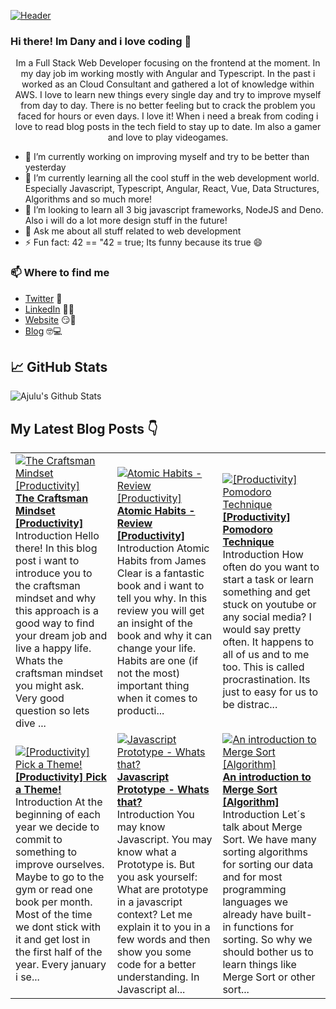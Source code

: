 [![Header](https://images.unsplash.com/photo-1564865878688-9a244444042a?ixlib=rb-1.2.1&ixid=eyJhcHBfaWQiOjEyMDd9&auto=format&fit=crop&w=1350&q=80 "Header")](https://images.unsplash.com/photo-1564865878688-9a244444042a?ixlib=rb-1.2.1&ixid=eyJhcHBfaWQiOjEyMDd9&auto=format&fit=crop&w=1350&q=80)
### Hi there! Im Dany and i love coding 👋
<p align="center">Im a Full Stack Web Developer focusing on the frontend at the moment. In my day job im working mostly with Angular and Typescript. In the past i worked as an Cloud Consultant and gathered a lot of knowledge within AWS. I love to learn new things every single day and try to improve myself from day to day. There is no better feeling but to crack the problem you faced for hours or even days. I love it!
When i need a break from coding i love to read blog posts in the tech field to stay up to date. Im also a gamer and love to play videogames.</p>

- 🔭 I’m currently working on improving myself and try to be better than yesterday
- 🌱 I’m currently learning all the cool stuff in the web development world. Especially Javascript, Typescript, Angular, React, Vue, Data Structures, Algorithms and so much more!
- 👯 I’m looking to learn all 3 big javascript frameworks, NodeJS and Deno. Also i will do a lot more design stuff in the future!
- 💬 Ask me about all stuff related to web development
- ⚡ Fun fact: 42 == "42 = true; Its funny because its true 😄

### 📫 Where to find me
- [Twitter](https://twitter.com/danytulumidis) 🐤
- [LinkedIn](https://linkedin.com/in/danytulumidis) 👨💼
- [Website](https://dextavision.github.io/danytulumidis/) 😏🔗
- [Blog](https://dev.to/danytulumidis) 🤓💻


## &#x1f4c8; GitHub Stats
![Ajulu's Github Stats](https://github-readme-stats.vercel.app/api?username=dextavision&show_icons=true&theme=radical)

## My Latest Blog Posts 👇
<!-- HASHNODE_BLOG:START -->
<table><tr><td><a href="https://danysdevcorner.hashnode.dev/the-craftsman-mindset-productivity" title="The Craftsman Mindset [Productivity]"><img src="https://cdn.hashnode.com/res/hashnode/image/upload/v1605358830228/BGVVuhXkk.jpeg" alt="The Craftsman Mindset [Productivity]"   /></a>
<a href="https://danysdevcorner.hashnode.dev/the-craftsman-mindset-productivity" title="The Craftsman Mindset [Productivity]"><strong>The Craftsman Mindset [Productivity]</strong></a>
<br/> Introduction
Hello there!
In this blog post i want to introduce you to the craftsman mindset and why this approach is a good way to find your dream job and live a happy life.
Whats the craftsman mindset you might ask. Very good question so lets dive ...</td><td><a href="https://danysdevcorner.hashnode.dev/atomic-habits-review-productivity" title="Atomic Habits - Review [Productivity]"><img src="https://cdn.hashnode.com/res/hashnode/image/upload/v1604833989694/6WpEsK90K.jpeg" alt="Atomic Habits - Review [Productivity]"   /></a>
<a href="https://danysdevcorner.hashnode.dev/atomic-habits-review-productivity" title="Atomic Habits - Review [Productivity]"><strong>Atomic Habits - Review [Productivity]</strong></a>
<br/> Introduction
Atomic Habits from James Clear is a fantastic book and i want to tell you why.
In this review you will get an insight of the book and why it can change your life. Habits are one (if not the most) important thing when it comes to producti...</td><td><a href="https://danysdevcorner.hashnode.dev/productivity-pomodoro-technique" title="[Productivity] Pomodoro Technique"><img src="https://cdn.hashnode.com/res/hashnode/image/upload/v1604417918808/ihC9VrXax.jpeg" alt="[Productivity] Pomodoro Technique"   /></a>
<a href="https://danysdevcorner.hashnode.dev/productivity-pomodoro-technique" title="[Productivity] Pomodoro Technique"><strong>[Productivity] Pomodoro Technique</strong></a>
<br/> Introduction
How often do you want to start a task or learn something and get stuck on youtube or any social media? I would say pretty often. It happens to all of us and to me too.
This is called procrastination. Its just to easy for us to be distrac...</td></tr><tr><td><a href="https://danysdevcorner.hashnode.dev/productivity-pick-a-theme" title="[Productivity] Pick a Theme!"><img src="https://cdn.hashnode.com/res/hashnode/image/upload/v1604417623612/sraS7dzKL.jpeg" alt="[Productivity] Pick a Theme!"   /></a>
<a href="https://danysdevcorner.hashnode.dev/productivity-pick-a-theme" title="[Productivity] Pick a Theme!"><strong>[Productivity] Pick a Theme!</strong></a>
<br/> Introduction
At the beginning of each year we decide to commit to something to improve ourselves. Maybe to go to the gym or read one book per month. Most of the time we dont stick with it and get lost in the first half of the year.
Every january i se...</td><td><a href="https://danysdevcorner.hashnode.dev/javascript-prototype-whats-that" title="Javascript Prototype - Whats that?"><img src="https://cdn.hashnode.com/res/hashnode/image/upload/v1604392786074/PRiXxSbkV.jpeg" alt="Javascript Prototype - Whats that?"   /></a>
<a href="https://danysdevcorner.hashnode.dev/javascript-prototype-whats-that" title="Javascript Prototype - Whats that?"><strong>Javascript Prototype - Whats that?</strong></a>
<br/> Introduction
You may know Javascript. You may know what a Prototype is. But you ask yourself: What are prototype in a javascript context?
Let me explain it to you in a few words and then show you some code for a better understanding.
In Javascript al...</td><td><a href="https://danysdevcorner.hashnode.dev/an-introduction-to-merge-sort-algorithm" title="An introduction to Merge Sort [Algorithm]"><img src="https://cdn.hashnode.com/res/hashnode/image/upload/v1603977301425/W_kO0s8XI.png" alt="An introduction to Merge Sort [Algorithm]"   /></a>
<a href="https://danysdevcorner.hashnode.dev/an-introduction-to-merge-sort-algorithm" title="An introduction to Merge Sort [Algorithm]"><strong>An introduction to Merge Sort [Algorithm]</strong></a>
<br/> Introduction
Let´s talk about Merge Sort. We have many sorting algorithms for sorting our data and for most programming languages we already have built-in functions for sorting. So why we should bother us to learn things like Merge Sort or other sort...</td></tr></table>
<!-- HASHNODE_BLOG:END -->
